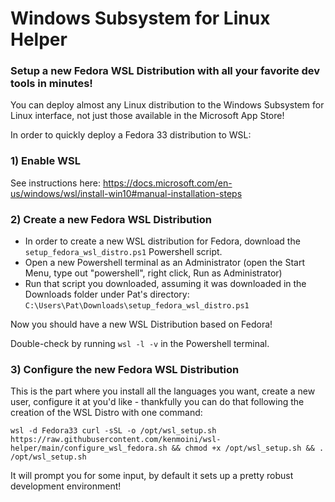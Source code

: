 # Windows Subsystem for Linux Helper
### Setup a new Fedora WSL Distribution with all your favorite dev tools in minutes!

You can deploy almost any Linux distribution to the Windows Subsystem for Linux interface, not just those available in the Microsoft App Store!

In order to quickly deploy a Fedora 33 distribution to WSL:

### 1) Enable WSL

See instructions here: https://docs.microsoft.com/en-us/windows/wsl/install-win10#manual-installation-steps

### 2) Create a new Fedora WSL Distribution

- In order to create a new WSL distribution for Fedora, download the `setup_fedora_wsl_distro.ps1` Powershell script.
- Open a new Powershell terminal as an Administrator (open the Start Menu, type out "powershell", right click, Run as Administrator)
- Run that script you downloaded, assuming it was downloaded in the Downloads folder under Pat's directory: `C:\Users\Pat\Downloads\setup_fedora_wsl_distro.ps1`

Now you should have a new WSL Distribution based on Fedora!

Double-check by running `wsl -l -v` in the Powershell terminal.

### 3) Configure the new Fedora WSL Distribution

This is the part where you install all the languages you want, create a new user, configure it at you'd like - thankfully you can do that following the creation of the WSL Distro with one command:

`wsl -d Fedora33 curl -sSL -o /opt/wsl_setup.sh https://raw.githubusercontent.com/kenmoini/wsl-helper/main/configure_wsl_fedora.sh && chmod +x /opt/wsl_setup.sh && . /opt/wsl_setup.sh`

It will prompt you for some input, by default it sets up a pretty robust development environment!